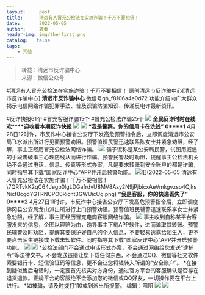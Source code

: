 ```yaml
---
layout:     post
title:      清远有人冒充公检法在实施诈骗！千万不要相信！
date:       2022-05-05
author:     转载
header-img: img/the-first.png
catalog:   false
tags:
    - 其他
---
```


<blockquote><p>转载：清远市反诈骗中心<br>
来源：微信公众号</p></blockquote>

#清远有人冒充公检法在实施诈骗！千万不要相信！
原创清远市反诈骗中心[清远市反诈骗中心]
**清远市反诈骗中心**
微信号gh_f8106a4e0d72
功能介绍向广大群众揭示电信网络诈骗犯罪手法、普及识骗防骗知识、传递反电诈最新资讯。

#反诈快报61个
#冒充客服诈骗15个
#冒充公检法诈骗25个
![]({{site.baseurl}}/postimg/3CxTSiafadcic5zyXUfbXLUClzlpaoknCpV4bErPg2kuuS97hoJJbNCtFOVZ9X0j5W26HDaregC5kibiaLGl8CPr9A.gif)
**全民反诈时时在线**
**欢****迎收看本期反诈快报**
![]({{site.baseurl}}/postimg/3CxTSiafadc8a4dOaanVmTQc2uAiapibyibo6OMNFicCLrib6Egdb2RsH9hjvyrgiao0xB2urGRvsQzTWWblUlg0a9xjQ.gif)
![]({{site.baseurl}}/postimg/7QRTvkK2qC64Jegp0lgLDGafrdvU8MV8Asy2N9jPjbicxAeVmkgvzso4QjksNicf8cgdYGTRNCPO0Ricnt3GWUicUg.png)
**“我是警察，你的信用卡在洗钱”**
**0****1**
4月28日12时许，市反诈中心接省公安厅下发高危预警指令后，立即调度清远市公安局飞水派出所进行见面预警劝阻。预警值班民警迅速联系陈女士并紧急劝阻，经了解，事主正经历冒充公检法网络诈骗。
![]({{site.baseurl}}/postimg/3CxTSiafadc9EQDGv5D08RT3oicNPyYM1GicqXydndmWeeQPHu3AnHLE7IlnuDSY4l0r0TLlsia5YyRdc8vgwia6vNQ.png)
骗子谎称是某公安局民警，试图用威逼的手段击破事主心理防线从而进行诈骗。预警民警及时劝阻，提醒事主公检法机关绝不会通过电话、信息、传真等形式办案，凡是要求转账到安全账户的都是诈骗，同时指导其下载“国家反诈中心”APP并开启预警功能。
![]({{site.baseurl}}/postimg/vnT4hbaLoX52vS48AVEmzD0VOcopwhTprsRGxnehfjuNTWqyEXk35sr7J12hTKiacyFM54nWfCAa1BO2q5ArQFg.png)![](2022-05-05
清远有人冒充公检法在实施诈骗！千万不要相信！\\7QRTvkK2qC64Jegp0lgLDGafrdvU8MV8Asy2N9jPjbicxAeVmkgvzso4QjksNicf8cgdYGTRNCPO0Ricnt3GWUicUg.png)
**“我是客服，你的快递丢失了”**
**0****2**
4月27日11时许，市反诈中心接省公安厅下发高危预警指令后，立即调度佛冈县公安局龙山派出所进行上门预警劝阻。预警值班民辅警迅速联系李女士并紧急劝阻，经了解，事主正经历冒充电商客服网络诈骗。
![]({{site.baseurl}}/postimg/3CxTSiafadc9EQDGv5D08RT3oicNPyYM1GW55XHv0efMiaDb2hCR1z0VicGCdvevyn0ZkGoRCoY361P4icDGW5kld5A.png)
事主收到自称某平台客服发来的信息，企图以理赔为由，诱导事主下载APP软件，进而骗取其转账。预警民辅警及时劝阻，提醒其要保护好自己的个人信息，不要轻易透露给陌生人，更不要点击陌生链接或下载未知软件。同时指导其下载“国家反诈中心”APP并开启预警功能。
![]({{site.baseurl}}/postimg/vnT4hbaLoX52vS48AVEmzD0VOcopwhTprsRGxnehfjuNTWqyEXk35sr7J12hTKiacyFM54nWfCAa1BO2q5ArQFg.png)
![]({{site.baseurl}}/postimg/3CxTSiafadcicSrq1TuCGjeg2XR8pkWTQy35zoTPIMPXzr1WuAj8qB3ZcbcVDsHhONZTzWhicTwzmQkTa4MDFcIyg.png)
*公检法部门不会通过电话形式办案，不会通过网络给您发送“逮捕令”等法律文书，不会发送链接让您下载任何东西，不会通过QQ、微信等社交软件索要银行卡、短信验证码等信息，更不会让您将钱转入所谓的“安全账户”。
*在接到疑似售后电话时，一定要首先核实对方身份，通过官方平台的客服确认是否存在退货退款。正规平台的客服绝不会添加您的微信或QQ好友，一切操作要在平台上进行。
*如被骗，请及时拨打110或到派出所报警。
编辑：阻阻
![]({{site.baseurl}}/postimg/SUycX2yckdJ5YVVCpDYl0c5CbMTO3KgBTesbSxe5zKHlm2GQsTWAFTgswCXscN6Y9vuJHFcE77orSK7ClzYOdg.jpeg)
![]({{site.baseurl}}/postimg/3CxTSiafadcic5zyXUfbXLUClzlpaoknCpErldQhhamfG7KH1qHGrr3icT9iaAoE1B4noSO7EewO2k8fys5pMuaoog.gif)
